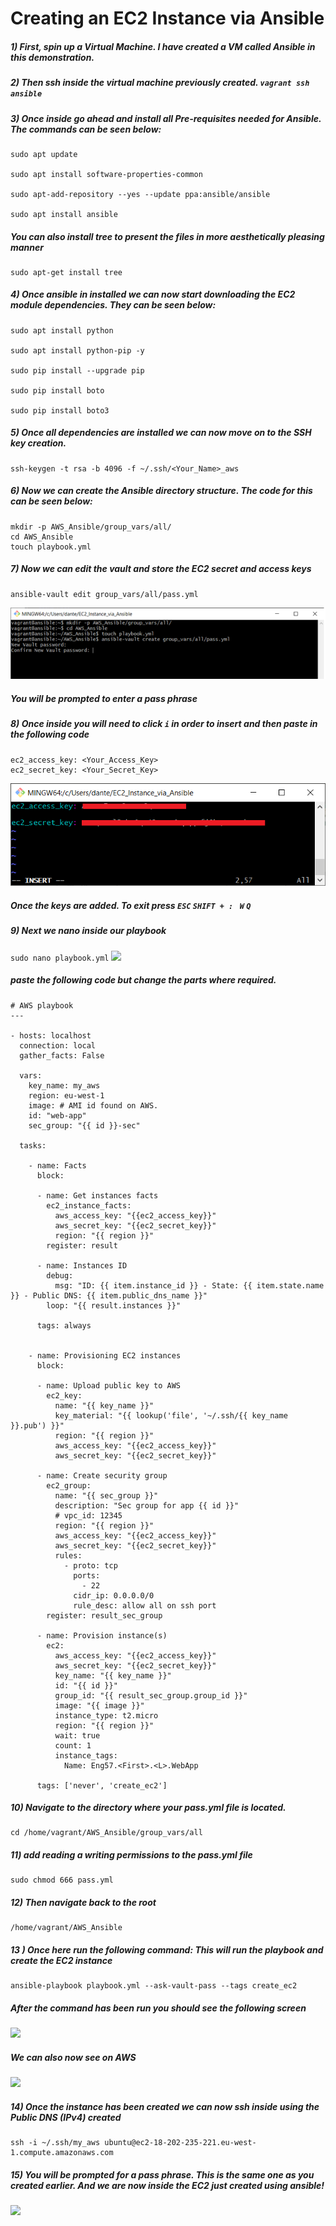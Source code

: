 # Creating an EC2 Instance via Ansible

##### 1) First, spin up a Virtual Machine. I have created a VM called Ansible in this demonstration.

##### 2) Then ssh inside the virtual machine previously created. ``` vagrant ssh ansible ```

##### 3) Once inside go ahead and install all Pre-requisites needed for Ansible. The commands can be seen below:

```
sudo apt update

sudo apt install software-properties-common

sudo apt-add-repository --yes --update ppa:ansible/ansible

sudo apt install ansible
```
##### You can also install tree to present the files in more aesthetically pleasing manner
```
sudo apt-get install tree
``` 

##### 4) Once ansible in installed we can now start downloading the EC2 module dependencies. They can be seen below:
```
sudo apt install python

sudo apt install python-pip -y

sudo pip install --upgrade pip

sudo pip install boto

sudo pip install boto3
```
##### 5) Once all dependencies are installed we can now move on to the SSH key creation.

```
ssh-keygen -t rsa -b 4096 -f ~/.ssh/<Your_Name>_aws
```

##### 6) Now we can create the Ansible directory structure. The code for this can be seen below:
```
mkdir -p AWS_Ansible/group_vars/all/
cd AWS_Ansible
touch playbook.yml
```

##### 7) Now we can edit the vault and store the EC2 secret and access keys
```
ansible-vault edit group_vars/all/pass.yml
```
![](images/1.png)
##### You will be prompted to enter a pass phrase 

##### 8) Once inside you will need to click ```i``` in order to insert and then paste in the following code
```
ec2_access_key: <Your_Access_Key>                                     
ec2_secret_key: <Your_Secret_Key>
```
![](images/2.png)

##### Once the keys are added. To exit press ```ESC``` ```SHIFT + : ``` ```W``` ```Q```

##### 9) Next we nano inside our playbook
``` sudo nano playbook.yml ```
![](images/3.png)

##### paste the following code but change the parts where required.

```
# AWS playbook
---

- hosts: localhost
  connection: local
  gather_facts: False

  vars:
    key_name: my_aws 
    region: eu-west-1
    image: # AMI id found on AWS.
    id: "web-app"
    sec_group: "{{ id }}-sec"

  tasks:

    - name: Facts
      block:

      - name: Get instances facts
        ec2_instance_facts:
          aws_access_key: "{{ec2_access_key}}"
          aws_secret_key: "{{ec2_secret_key}}"
          region: "{{ region }}"
        register: result

      - name: Instances ID
        debug:
          msg: "ID: {{ item.instance_id }} - State: {{ item.state.name }} - Public DNS: {{ item.public_dns_name }}"
        loop: "{{ result.instances }}"

      tags: always


    - name: Provisioning EC2 instances
      block:

      - name: Upload public key to AWS
        ec2_key:
          name: "{{ key_name }}"
          key_material: "{{ lookup('file', '~/.ssh/{{ key_name }}.pub') }}"
          region: "{{ region }}"
          aws_access_key: "{{ec2_access_key}}"
          aws_secret_key: "{{ec2_secret_key}}"

      - name: Create security group
        ec2_group:
          name: "{{ sec_group }}"
          description: "Sec group for app {{ id }}"
          # vpc_id: 12345
          region: "{{ region }}"
          aws_access_key: "{{ec2_access_key}}"
          aws_secret_key: "{{ec2_secret_key}}"
          rules:
            - proto: tcp
              ports:
                - 22
              cidr_ip: 0.0.0.0/0
              rule_desc: allow all on ssh port
        register: result_sec_group

      - name: Provision instance(s)
        ec2:
          aws_access_key: "{{ec2_access_key}}"
          aws_secret_key: "{{ec2_secret_key}}"
          key_name: "{{ key_name }}"
          id: "{{ id }}"
          group_id: "{{ result_sec_group.group_id }}"
          image: "{{ image }}"
          instance_type: t2.micro
          region: "{{ region }}"
          wait: true
          count: 1
          instance_tags:
            Name: Eng57.<First>.<L>.WebApp

      tags: ['never', 'create_ec2']
```

##### 10) Navigate to the directory where your pass.yml file is located.

```
cd /home/vagrant/AWS_Ansible/group_vars/all
```
##### 11) add reading a writing permissions to the pass.yml file

```
sudo chmod 666 pass.yml
```

##### 12) Then navigate back to the root
```
/home/vagrant/AWS_Ansible
```

##### 13 ) Once here run the following command: This will run the playbook and create the EC2 instance

```
ansible-playbook playbook.yml --ask-vault-pass --tags create_ec2
```
##### After the command has been run you should see the following screen

![](images/4.png)

##### We can also now see on AWS 

![](images/5.png)

##### 14) Once the instance has been created we can now ssh inside using the Public DNS (IPv4) created

```
ssh -i ~/.ssh/my_aws ubuntu@ec2-18-202-235-221.eu-west-1.compute.amazonaws.com
```
##### 15) You will be prompted for a pass phrase. This is the same one as you created earlier. And we are now inside the EC2 just created using ansible!

![](images/6.png)
